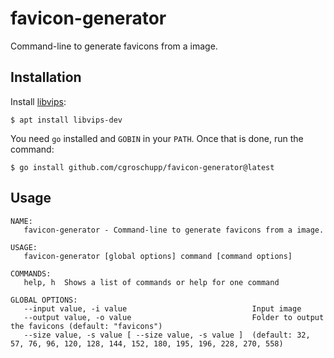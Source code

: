 # favicon-generator

Command-line to generate favicons from a image.

## Installation

Install [libvips](https://github.com/libvips/libvips):

```shell
$ apt install libvips-dev
```

You need `go` installed and `GOBIN` in your `PATH`. Once that is done, run the
command:

```shell
$ go install github.com/cgroschupp/favicon-generator@latest
```

## Usage

```
NAME:
   favicon-generator - Command-line to generate favicons from a image.

USAGE:
   favicon-generator [global options] command [command options]

COMMANDS:
   help, h  Shows a list of commands or help for one command

GLOBAL OPTIONS:
   --input value, -i value                            Input image
   --output value, -o value                           Folder to output the favicons (default: "favicons")
   --size value, -s value [ --size value, -s value ]  (default: 32, 57, 76, 96, 120, 128, 144, 152, 180, 195, 196, 228, 270, 558)
```
